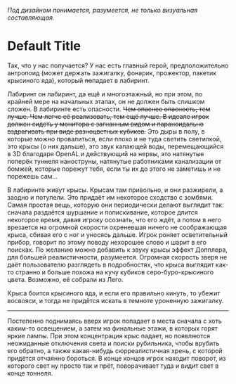 <a href='Hidden comment: 
Ой, чёрт, 03:27 уже, интересно, что я этак накарябаю в таком состоянии
'></a>

_Под дизайном понимается, разумеется, не только визуальная составляющая._

# Default Title #

Так, что у нас получается? У нас есть главный герой, предположительно антропоид (может держать зажигалку, фонарик, прожектор, пакетик крысиного яда), который <s>по</s>падает в лабиринт.

Лабиринт он лабиринт, да ещё и многоэтажный, но при этом, по крайней мере на начальных этапах, он не должен быть слишком сложен. В лабиринте есть опасности. ~~Чем опаснее опасность, тем лучше. Чем легче её реализовать, тем ещё лучше. В идеале игрок должен сидеть у монитора с загнанным видом и параноидально вздрагивать при виде разноцветных кубиков.~~ Это дыры в полу, в которые можно провалиться, если плохо и не туда светить светилкой, это крысы (о них дальше), это звук капающей воды, перемещающийся в 3D благодаря OpenAL и действующий на нервы, это натянутые поперёк туннеля наноструны, натянутые работниками канализации от бомжей, которые порежут тебя, если ты их до этого не заметишь и не порежешь сам...

В лабиринте живут крысы. Крысам там привольно, и они разжирели, а заодно и потупели. Это придаёт им некоторое сходство с зомбями. Самая простая вещь, которую они периодически делают выглядит так: сначала раздаётся шуршание и попискивание, которое длится некоторое время, давая игроку осознать, что его ждёт, а потом в него врезается на огромной скорости охреневшая ничего не соображающая крыса, сбивая его с ног и уносясь дальше. Игрок роняет осветительный прибор, говорит по этому поводу нехорошее слово и шарит в его поисках. По желанию можно добавить к звуку крысы эффект Допплера, для большей реалистичности, разумеется. Огромная скорость зверя не даёт пользователю разглядеть в подробностях, что крыса выглядит как-то странно и больше похожа на кучу кубиков серо-буро-крысиного цвета. Возможно, её собрали из Лего.

Крыса боится крысиного яда, и если его правильно кинуть, то убежит восвояси, и тогда не придётся искать в темноте уроненную зажигалку.


---


Постепенно поднимаясь вверх игрок попадает в места сначала с хоть каким-то освещением, а затем на финальные этажи, в которых горят яркие лампы. При этом концентрация крыс падает, но появляются неожиданные отключения света и поиски рубильника, чтобы врубить его обратно, а также какая-нибудь сюрреалистичная хрень, с которой придётся отчаянно бороться. В конце концов игрок находит поворот, из которого свет ну просто так и прёт, поворачивает туда и видит свет в конце тоннеля.

<a href='Hidden comment: 
Мантра для повышения самооценки, читать про себя вслух три раза: "А в Тетрисе не было лабиринтов! А в Тетрисе не было лабиринтов! А в Тетрисе не было лабиринтов!"
'></a>